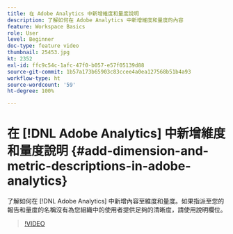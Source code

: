 ```yaml
---
title: 在 Adobe Analytics 中新增維度和量度說明
description: 了解如何在 Adobe Analytics 中新增維度和量度的內容
feature: Workspace Basics
role: User
level: Beginner
doc-type: feature video
thumbnail: 25453.jpg
kt: 2352
exl-id: ffc9c54c-1afc-47f0-b057-e57f05139d88
source-git-commit: 1b57a173b65903c83ccee4a0ea127568b51b4a93
workflow-type: ht
source-wordcount: '59'
ht-degree: 100%

---
```


# 在 [!DNL Adobe Analytics] 中新增維度和量度說明 {#add-dimension-and-metric-descriptions-in-adobe-analytics}

了解如何在 [!DNL Adobe Analytics] 中新增內容至維度和量度。如果指派至您的報告和量度的名稱沒有為您組織中的使用者提供足夠的清晰度，請使用說明欄位。

>[!VIDEO](https://video.tv.adobe.com/v/25453/?quality=12)
